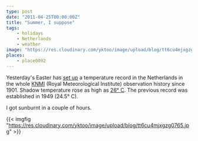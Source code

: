 ```yaml
---
type: post
date: "2011-04-25T00:00:00Z"
title: "Summer, I suppose"
tags:
    - holidays
    - Netherlands
    - weather
image: "https://res.cloudinary.com/yktoo/image/upload/blog/tt6cu4mjxgzg0765.jpg"
places:
    - place0092
---
```


Yesterday's Easter has [set up](http://www.nu.nl/binnenland/2499941/pasen-2011-vestigt-warmterecord.html) a temperature record in the Netherlands in the whole [KNMI](http://www.knmi.nl/) (Royal Meteorological Institute) observation history since 1901. Shadow temperature rose as high as [26° C](http://www.knmi.nl/climatology/daily_data/index.cgi?station=260&year=2011&month=04&day=24). The previous record was established in 1949 (24.5° C).

I got sunburnt in a couple of hours.

{{< imgfig "https://res.cloudinary.com/yktoo/image/upload/blog/tt6cu4mjxgzg0765.jpg" >}}
